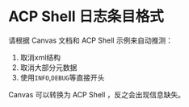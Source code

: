 # ACP Shell 日志条目格式
请根据 Canvas 文档和 ACP Shell 示例来自动推测：
1. 取消xml结构
2. 取消大部分元数据
3. 使用`INFO`,`DEBUG`等直接开头

Canvas 可以转换为 ACP Shell ，反之会出现信息缺失。